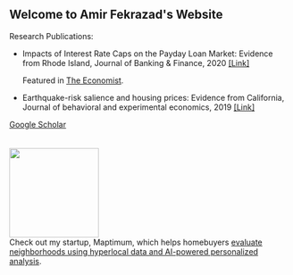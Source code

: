 ## Welcome to Amir Fekrazad's Website

Research Publications:

- Impacts of Interest Rate Caps on the Payday Loan Market: Evidence from Rhode Island, Journal of Banking & Finance, 2020 [[Link]](https://www.sciencedirect.com/science/article/abs/pii/S0378426620300170)
    
    Featured in [The Economist](https://www.economist.com/graphic-detail/2020/02/17/capping-interest-rates-on-payday-loans-leads-to-more-debt-and-defaults).

- Earthquake-risk salience and housing prices: Evidence from California, Journal of behavioral and experimental economics, 2019 [[Link]](https://www.sciencedirect.com/science/article/abs/pii/S2214804318302933)

[Google Scholar](https://scholar.google.com/citations?user=nx-tB9oAAAAJ&hl=en)\
\
\
<img src="https://www.maptimum.com/img/logo.svg" style="width:160px; height:auto;">\
Check out my startup, Maptimum, which helps homebuyers [evaluate neighborhoods using hyperlocal data and AI-powered personalized analysis](https://www.maptimum.com).
